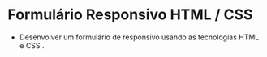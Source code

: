 # Formulário Responsivo HTML / CSS

- Desenvolver um formulário de responsivo usando as tecnologias HTML e CSS . 

